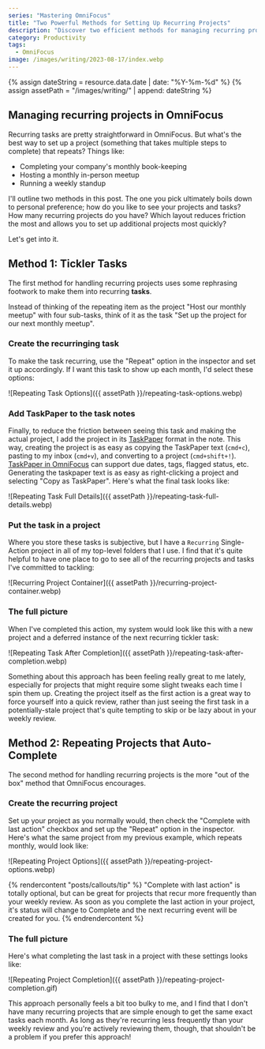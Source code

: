 ```yaml
---
series: "Mastering OmniFocus"
title: "Two Powerful Methods for Setting Up Recurring Projects"
description: "Discover two efficient methods for managing recurring projects in OmniFocus and choose the approach that suits your preferences."
category: Productivity
tags:
  - OmniFocus
image: /images/writing/2023-08-17/index.webp
---
```


<!-- Include assets like ![Asset]({{ assetPath }}/my-asset.png) -->

{% assign dateString = resource.data.date | date: "%Y-%m-%d" %}
{% assign assetPath = "/images/writing/" | append: dateString %}

## Managing recurring projects in OmniFocus

Recurring tasks are pretty straightforward in OmniFocus. But what's the best way to set up a project (something that takes multiple steps to complete) that repeats? Things like:

- Completing your company's monthly book-keeping
- Hosting a monthly in-person meetup
- Running a weekly standup

I'll outline two methods in this post. The one you pick ultimately boils down to personal preference; how do you like to see your projects and tasks? How many recurring projects do you have? Which layout reduces friction the most and allows you to set up additional projects most quickly?

Let's get into it.

## Method 1: Tickler Tasks

The first method for handling recurring projects uses some rephrasing footwork to make them into recurring **tasks**.

Instead of thinking of the repeating item as the project "Host our monthly meetup" with four sub-tasks, think of it as the task "Set up the project for our next monthly meetup".

### Create the recurringing task

To make the task recurring, use the "Repeat" option in the inspector and set it up accordingly. If I want this task to show up each month, I'd select these options:

![Repeating Task Options]({{ assetPath }}/repeating-task-options.webp)

### Add TaskPaper to the task notes

Finally, to reduce the friction between seeing this task and making the actual project, I add the project in its [TaskPaper](https://guide.taskpaper.com/getting-started) format in the note. This way, creating the project is as easy as copying the TaskPaper text (`cmd+c`), pasting to my inbox (`cmd+v`), and converting to a project (`cmd+shift+!`). [TaskPaper in OmniFocus](https://support.omnigroup.com/omnifocus-taskpaper-reference/) can support due dates, tags, flagged status, etc. Generating the taskpaper text is as easy as right-clicking a project and selecting "Copy as TaskPaper". Here's what the final task looks like:

![Repeating Task Full Details]({{ assetPath }}/repeating-task-full-details.webp)

### Put the task in a project

Where you store these tasks is subjective, but I have a `Recurring` Single-Action project in all of my top-level folders that I use. I find that it's quite helpful to have one place to go to see all of the recurring projects and tasks I've committed to tackling:

![Recurring Project Container]({{ assetPath }}/recurring-project-container.webp)

### The full picture

When I've completed this action, my system would look like this with a new project and a deferred instance of the next recurring tickler task:

![Repeating Task After Completion]({{ assetPath }}/repeating-task-after-completion.webp)

Something about this approach has been feeling really great to me lately, especially for projects that might require some slight tweaks each time I spin them up. Creating the project itself as the first action is a great way to force yourself into a quick review, rather than just seeing the first task in a potentially-stale project that's quite tempting to skip or be lazy about in your weekly review.

## Method 2: Repeating Projects that Auto-Complete

The second method for handling recurring projects is the more "out of the box" method that OmniFocus encourages.

### Create the recurring project

Set up your project as you normally would, then check the "Complete with last action" checkbox and set up the "Repeat" option in the inspector. Here's what the same project from my previous example, which repeats monthly, would look like:

![Repeating Project Options]({{ assetPath }}/repeating-project-options.webp)

{% rendercontent "posts/callouts/tip" %}
"Complete with last action" is totally optional, but can be great for projects that recur more frequently than your weekly review. As soon as you complete the last action in your project, it's status will change to Complete and the next recurring event will be created for you.
{% endrendercontent %}

### The full picture

Here's what completing the last task in a project with these settings looks like:

![Repeating Project Completion]({{ assetPath }}/repeating-project-completion.gif)

This approach personally feels a bit too bulky to me, and I find that I don't have many recurring projects that are simple enough to get the same exact tasks each month. As long as they're recurring less frequently than your weekly review and you're actively reviewing them, though, that shouldn't be a problem if you prefer this approach!
